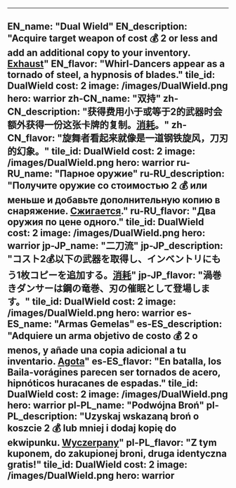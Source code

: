 ---

EN_name: "Dual Wield"
EN_description: "Acquire target weapon of cost 💰 2 or less and add an additional copy to your inventory. <u>Exhaust</u>"
EN_flavor: "Whirl-Dancers appear as a tornado of steel, a hypnosis of blades."
tile_id: DualWield
cost: 2
image: /images/DualWield.png
hero: warrior
zh-CN_name: "双持"
zh-CN_description: "获得费用小于或等于2的武器时会额外获得一份这张卡牌的复制。<u>消耗</u>。"
zh-CN_flavor: "旋舞者看起来就像是一道钢铁旋风，刀刃的幻象。"
tile_id: DualWield
cost: 2
image: /images/DualWield.png
hero: warrior
ru-RU_name: "Парное оружие"
ru-RU_description: "Получите оружие со стоимостью 2 💰 или меньше и добавьте дополнительную копию в снаряжение. <u>Сжигается</u>."
ru-RU_flavor: "Два оружия по цене одного."
tile_id: DualWield
cost: 2
image: /images/DualWield.png
hero: warrior
jp-JP_name: "二刀流"
jp-JP_description: "コスト2💰以下の武器を取得し、インベントリにもう1枚コピーを追加する。<u>消耗</u>"
jp-JP_flavor: "渦巻きダンサーは鋼の竜巻、刃の催眠として登場します。"
tile_id: DualWield
cost: 2
image: /images/DualWield.png
hero: warrior
es-ES_name: "Armas Gemelas"
es-ES_description: "Adquiere un arma objetivo de costo 💰 2 o menos, y añade una copia adicional a tu inventario. <u>Agota</u>"
es-ES_flavor: "En batalla, los Baila-vorágines parecen ser tornados de acero, hipnóticos huracanes de espadas."
tile_id: DualWield
cost: 2
image: /images/DualWield.png
hero: warrior
pl-PL_name: "Podwójna Broń"
pl-PL_description: "Uzyskaj wskazaną broń o koszcie 2 💰 lub mniej i dodaj kopię do ekwipunku. <u>Wyczerpany</u>"
pl-PL_flavor: "Z tym kuponem, do zakupionej broni, druga identyczna gratis!"
tile_id: DualWield
cost: 2
image: /images/DualWield.png
hero: warrior
---